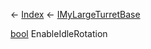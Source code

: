 ← [Index](Api-Index) ← [IMyLargeTurretBase](Sandbox.ModAPI.Ingame.IMyLargeTurretBase)

[bool](System.Boolean) EnableIdleRotation
